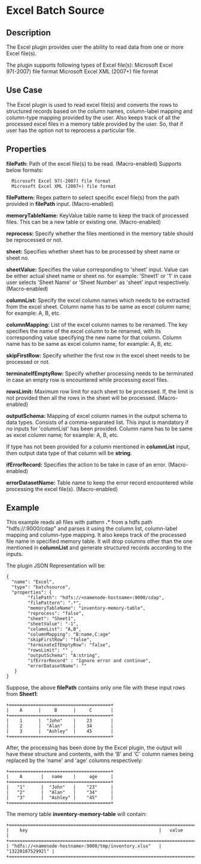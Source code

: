 # Excel Batch Source


Description
-----------
The Excel plugin provides user the ability to read data from one or more Excel file(s).

The plugin supports following types of Excel file(s):
Microsoft Excel 97(-2007) file format
Microsoft Excel XML (2007+) file format


Use Case
--------
The Excel plugin is used to read excel file(s) and converts the rows to structured records based
on the column names, column-label mapping and column-type mapping provided by the user. Also keeps track
of all the processed excel files in a memory table provided by the user. So, that if user has the option
not to reprocess a particular file.


Properties
----------

**filePath:** Path of the excel file(s) to be read. (Macro-enabled) Supports below formats:

      Microsoft Excel 97(-2007) file format
      Microsoft Excel XML (2007+) file format

**filePattern:** Regex pattern to select specific excel file(s) from the path provided
in **filePath** input. (Macro-enabled)

**memoryTableName:** KeyValue table name to keep the track of processed files. This can be
a new table or existing one. (Macro-enabled)

**reprocess:** Specify whether the files mentioned in the memory table should be reprocessed or not.

**sheet:** Specifies whether sheet has to be processed by sheet name or sheet no.

**sheetValue:** Specifies the value corresponding to 'sheet' input. Value can be either actual
sheet name or sheet no.
for example: 'Sheet1' or '1' in case user selects 'Sheet Name' or 'Sheet Number' as 'sheet'
input respectively. (Macro-enabled)

**columnList:** Specify the excel column names which needs to be extracted from the excel sheet.
Column name has to be same as excel column name; for example: A, B, etc.

**columnMapping:** List of the excel column names to be renamed. The key specifies the name of the
excel column to be renamed, with its corresponding value specifying the new name for that column.
Column name has to be same as excel column name; for example: A, B, etc.

**skipFirstRow:** Specify whether the first row in the excel sheet needs to be processed or not.

**terminateIfEmptyRow:** Specify whether processing needs to be terminated in case an empty row is
encountered while processing excel files.

**rowsLimit:** Maximum row limit for each sheet to be processed. If, the limit is not provided then
all the rows in the sheet will be processed. (Macro-enabled)

**outputSchema:** Mapping of excel column names in the output schema to data types. Consists of
a comma-separated list. This input is mandatory if no inputs for 'columnList' has been provided.
Column name has to be same as excel column name; for example: A, B, etc.

If type has not been provided for a column mentioned in **columnList** input, then output data type
of that column will be **string**.

**ifErrorRecord:** Specifies the action to be take in case of an error. (Macro-enabled)

**errorDatasetName:** Table name to keep the error record encountered while processing the excel file(s). (Macro-enabled)


Example
-------

This example reads all files with pattern **.*** from a hdfs path "hdfs://<namenode-hostname>:9000/cdap"  and parses it
using the column list, column-label mapping and column-type mapping. It also keeps track of the processed
file name in specified memory table. It will drop columns other than the one mentioned in **columnList** and
generate structured records according to the inputs.

The plugin JSON Representation will be:

    {
      "name": "Excel",
      "type": "batchsource",
      "properties": {
            "filePath": "hdfs://<namenode-hostname>:9000/cdap",
            "filePattern": ".*",
            "memoryTableName": "inventory-memory-table",
            "reprocess": "false",
            "sheet": "Sheet1",
            "sheetValue": "-1",
            "columnList": "A,B",
            "columnMapping": "B:name,C:age"
            "skipFirstRow": "false",
            "terminateIfEmptyRow": "false",
            "rowsLimit": "" ,
            "outputSchema": "A:string",
            "ifErrorRecord" : "Ignore error and continue",
            "errorDatasetName": ""
       }
    }

Suppose, the above **filePath** contains only one file with these input rows from **Sheet1**:

    +======================================+
    |    A      |     B      |     C       |
    +======================================+
    |    1      |  "John"    |    23       |
    |    2      |  "Alan"    |    34       |
    |    3      |  "Ashley"  |    45       |
    +======================================+

After, the processing has been done by the Excel plugin, the output will have these
structure and contents, with the 'B' and 'C' column names being replaced by the 'name' and 'age'
columns respectively:

    +======================================+
    |    A       |   name    |     age     |
    +======================================+
    |   "1"      |  "John"   |    "23"     |
    |   "2"      |  "Alan"   |    "34"     |
    |   "3"      |  "Ashley" |    "45"     |
    +======================================+


The memory table **inventory-memory-table** will contain:

    +===========================================================================+
    |    key                                                 |   value          |
    +===========================================================================+
    | "hdfs://<namenode-hostname>:9000/tmp/inventory.xlsx"   | "1322018752992l" |
    +===========================================================================+
